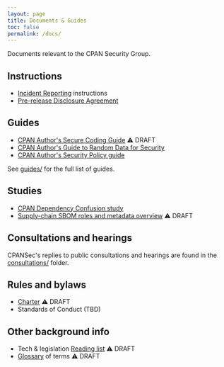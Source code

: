 ```yaml
---
layout: page
title: Documents & Guides
toc: false
permalink: /docs/
---
```

Documents relevant to the CPAN Security Group.

## Instructions

* [Incident Reporting](report.md) instructions
* [Pre-release Disclosure Agreement](pre-release-disclosure.md)

## Guides

* [CPAN Author's Secure Coding Guide](guides/cpan-author-guide.md) ⚠️  DRAFT
* [CPAN Author's Guide to Random Data for Security](guides/random-data-for-security.md)
* [CPAN Author's Security Policy guide](guides/security-policy-for-authors.md)

See [guides/](guides/) for the full list of guides.

## Studies

* [CPAN Dependency Confusion study](cpan-dependency-confusion.md)
* [Supply-chain SBOM roles and metadata overview](supplychain-sbom.md) ⚠️  DRAFT

## Consultations and hearings

CPANSec's replies to public consultations and hearings are found in the [consultations/](consultations/) folder.

## Rules and bylaws

* [Charter](charter.md) ⚠️  DRAFT
* Standards of Conduct (TBD)

## Other background info

* Tech & legislation [Reading list](readinglist.md) ⚠️  DRAFT
* [Glossary](glossary.md) of terms ⚠️  DRAFT
